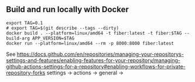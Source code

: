## Build and run locally with Docker

```
export TAG=0.1
# export TAG=$(git describe --tags --dirty)
docker build . --platform=linux/amd64 -t fiber:latest -t fiber:$TAG --build-arg APP_VERSION=$TAG
docker run --platform=linux/amd64 --rm -p 8000:8000 fiber:latest
```

See https://docs.github.com/en/repositories/managing-your-repositorys-settings-and-features/enabling-features-for-your-repository/managing-github-actions-settings-for-a-repository#enabling-workflows-for-private-repository-forks
settings -> actions -> general ->
